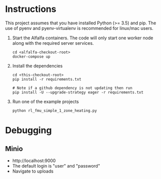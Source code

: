 # Instructions

This project assumes that you have installed Python (>= 3.5) and pip. The use of pyenv and pyenv-virtualenv is recommended for linux/mac users.

1. Start the Alfalfa containers. The code will only start one worker node along with the required server services.

    ```
    cd <alfalfa-checkout-root>
    docker-compose up
    ```
1. Install the dependencies

    ```
    cd <this-checkout-root>
    pip install -r requirements.txt

    # Note if a github dependency is not updating then run
    pip install -U --upgrade-strategy eager -r requirements.txt
    ```

1. Run one of the example projects

    ```
    python rl_fmu_simple_1_zone_heating.py
    ```

# Debugging

## Minio

* http://localhost:9000
* The default login is "user" and "password"
* Navigate to uploads
